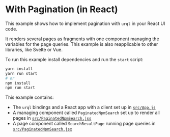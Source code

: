 # With Pagination (in React)

This example shows how to implement pagination with `urql` in your React UI code.

It renders several pages as fragments with one component managing the variables
for the page queries. This example is also reapplicable to other libraries,
like Svelte or Vue.

To run this example install dependencies and run the `start` script:

```sh
yarn install
yarn run start
# or
npm install
npm run start
```

This example contains:

- The `urql` bindings and a React app with a client set up in [`src/App.js`](src/App.jsx)
- A managing component called `PaginatedNpmSearch` set up to render all pages in [`src/PaginatedNpmSearch.jss`](src/PaginatedNpmSearch.jsx)
- A page component called `SearchResultPage` running page queries in [`src/PaginatedNpmSearch.jsx`](src/PaginatedNpmSearch.jsx)
